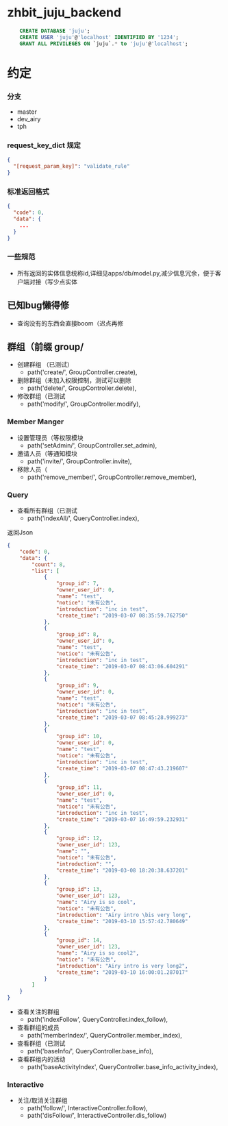 # zhbit_juju_backend

```sql
    CREATE DATABASE 'juju';
    CREATE USER 'juju'@'localhost' IDENTIFIED BY '1234';
    GRANT ALL PRIVILEGES ON `juju`.* to 'juju'@'localhost';
 ```
    
# 约定
### 分支
* master
* dev_airy
* tph

### request_key_dict 规定
```json
{
  "[request_param_key]": "validate_rule" 
}
```

### 标准返回格式
```json
{
  "code": 0,
  "data": {
    ...
  }
}
```

### 一些规范
* 所有返回的实体信息统称id,详细见apps/db/model.py,减少信息冗余，便于客户端对接（写少点实体

## 已知bug懒得修
* 查询没有的东西会直接boom（迟点再修

## 群组（前缀 group/
* 创建群组 （已测试）
    * path('create/', GroupController.create), 
* 删除群组（未加入权限控制，测试可以删除
    * path('delete/', GroupController.delete), 
* 修改群组（已测试
    * path('modify/', GroupController.modify),
### Member Manger
* 设置管理员（等权限模块
    * path('setAdmin/', GroupController.set_admin),
* 邀请人员（等通知模块
    * path('invite/', GroupController.invite),
* 移除人员（
    * path('remove_member/', GroupController.remove_member),
### Query
* 查看所有群组（已测试
  * path('indexAll/', QueryController.index),

返回Json
```json
{
    "code": 0,
    "data": {
        "count": 8,
        "list": [
            {
                "group_id": 7,
                "owner_user_id": 0,
                "name": "test",
                "notice": "未有公告",
                "introduction": "inc in test",
                "create_time": "2019-03-07 08:35:59.762750"
            },
            {
                "group_id": 8,
                "owner_user_id": 0,
                "name": "test",
                "notice": "未有公告",
                "introduction": "inc in test",
                "create_time": "2019-03-07 08:43:06.604291"
            },
            {
                "group_id": 9,
                "owner_user_id": 0,
                "name": "test",
                "notice": "未有公告",
                "introduction": "inc in test",
                "create_time": "2019-03-07 08:45:28.999273"
            },
            {
                "group_id": 10,
                "owner_user_id": 0,
                "name": "test",
                "notice": "未有公告",
                "introduction": "inc in test",
                "create_time": "2019-03-07 08:47:43.219607"
            },
            {
                "group_id": 11,
                "owner_user_id": 0,
                "name": "test",
                "notice": "未有公告",
                "introduction": "inc in test",
                "create_time": "2019-03-07 16:49:59.232931"
            },
            {
                "group_id": 12,
                "owner_user_id": 123,
                "name": "",
                "notice": "未有公告",
                "introduction": "",
                "create_time": "2019-03-08 18:20:38.637201"
            },
            {
                "group_id": 13,
                "owner_user_id": 123,
                "name": "Airy is so cool",
                "notice": "未有公告",
                "introduction": "Airy intro \bis very long",
                "create_time": "2019-03-10 15:57:42.780649"
            },
            {
                "group_id": 14,
                "owner_user_id": 123,
                "name": "Airy is so cool2",
                "notice": "未有公告",
                "introduction": "Airy intro is very long2",
                "create_time": "2019-03-10 16:00:01.287017"
            }
        ]
    }
}        
```
* 查看关注的群组
    * path('indexFollow', QueryController.index_follow),
* 查看群组的成员
    * path('memberIndex/', QueryController.member_index),
* 查看群组（已测试
  * path('baseInfo/', QueryController.base_info),
* 查看群组内的活动
    * path('baseActivityIndex', QueryController.base_info_activity_index),
### Interactive
* 关注/取消关注群组
    * path('follow/', InteractiveController.follow),
    * path('disFollow/', InteractiveController.dis_follow)
  
    
